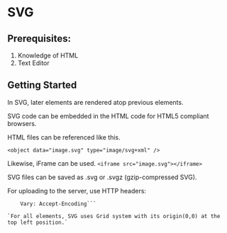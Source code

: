 # SVG

## Prerequisites:
1. Knowledge of HTML
2. Text Editor

## Getting Started

In SVG, later elements are rendered atop previous elements.

SVG code can be embedded in the HTML code for HTML5 compliant browsers.

HTML files can be referenced like this.

```<object data="image.svg" type="image/svg+xml" />```

Likewise, iFrame can be used.
```<iframe src="image.svg"></iframe>```

SVG files can be saved as .svg or .svgz (gzip-compressed SVG).

For uploading to the server, use HTTP headers:
```Content-Type: image/svg+xml
	Vary: Accept-Encoding```

`For all elements, SVG uses Grid system with its origin(0,0) at the top left position.`